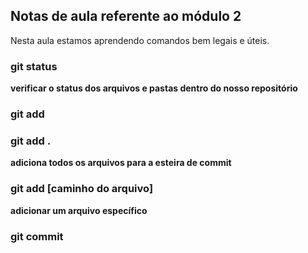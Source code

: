 ## Notas de aula referente ao módulo 2

Nesta aula estamos aprendendo comandos bem legais e úteis.


### git status
**verificar o status dos arquivos e pastas dentro do nosso repositório**

### git add

### git add .
**adiciona todos os arquivos para a esteira de commit**

### git add [caminho do arquivo]
**adicionar um arquivo específico**


### git commit
